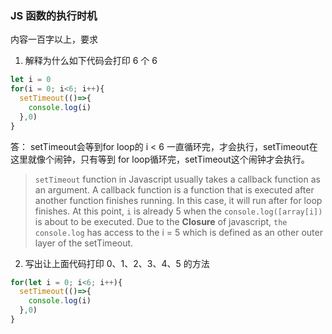 ### JS 函数的执行时机
内容一百字以上，要求

1. 解释为什么如下代码会打印 6 个 6
```javascript
let i = 0
for(i = 0; i<6; i++){
  setTimeout(()=>{
    console.log(i)
  },0)
}
```
答： setTimeout会等到for loop的 i < 6 一直循环完，才会执行，setTimeout在这里就像个闹钟，只有等到 for loop循环完，setTimeout这个闹钟才会执行。

> ```setTimeout``` function in Javascript usually takes a callback function as an argument. A callback function is a function that is executed after another function finishes running. In this case, it will run after for loop finishes. At this point, ```i``` is already 5 when the ```console.log([array[i])``` is about to be executed. Due to the **Closure** of javascript, ```the console.log``` has access to the i = 5 which is defined as an other outer layer of the setTimeout.

2. 写出让上面代码打印 0、1、2、3、4、5 的方法
```javascript
for(let i = 0; i<6; i++){
  setTimeout(()=>{
    console.log(i)
  },0)
}
```
